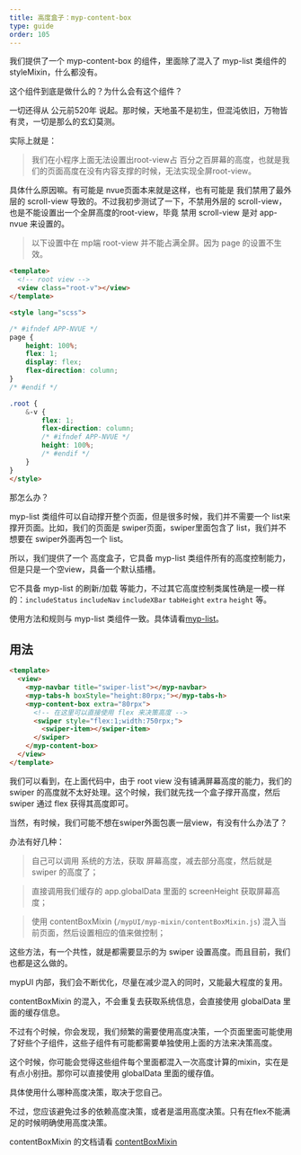 ```yaml
---
title: 高度盒子：myp-content-box
type: guide
order: 105
---
```


我们提供了一个 myp-content-box 的组件，里面除了混入了 myp-list 类组件的 styleMixin，什么都没有。

这个组件到底是做什么的？为什么会有这个组件？

一切还得从 公元前520年 说起。那时候，天地虽不是初生，但混沌依旧，万物皆有灵，一切是那么的玄幻莫测。

实际上就是：

> 我们在小程序上面无法设置出root-view占 百分之百屏幕的高度，也就是我们的页面高度在没有内容支撑的时候，无法实现全屏root-view。

具体什么原因嘛。有可能是 nvue页面本来就是这样，也有可能是 我们禁用了最外层的 scroll-view 导致的。不过我初步测试了一下，不禁用外层的 scroll-view， 也是不能设置出一个全屏高度的root-view，毕竟 禁用 scroll-view 是对 app-nvue 来设置的。

> 以下设置中在 mp端 root-view 并不能占满全屏。因为 page 的设置不生效。

```html
<template>
  <!-- root view -->
  <view class="root-v"></view>
</template>

<style lang="scss">

/* #ifndef APP-NVUE */
page {
	height: 100%;
	flex: 1;
	display: flex;
	flex-direction: column;
}
/* #endif */

.root {
	&-v {
		flex: 1;
		flex-direction: column;
		/* #ifndef APP-NVUE */
		height: 100%;
		/* #endif */
	}
}
</style>
```

那怎么办？

myp-list 类组件可以自动撑开整个页面，但是很多时候，我们并不需要一个 list来撑开页面。比如，我们的页面是 swiper页面，swiper里面包含了 list，我们并不想要在 swiper外面再包一个 list。

所以，我们提供了一个 高度盒子，它具备 myp-list 类组件所有的高度控制能力，但是只是一个空view，具备一个默认插槽。

它不具备 myp-list 的刷新/加载 等能力，不过其它高度控制类属性确是一模一样的：`includeStatus` `includeNav` `includeXBar` `tabHeight` `extra` `height` 等。

使用方法和规则与 myp-list 类组件一致。具体请看[myp-list](/doc/guide/myp-list.html)。

## 用法

```html
<template>
  <view>
    <myp-navbar title="swiper-list"></myp-navbar>
    <myp-tabs-h boxStyle="height:80rpx;"></myp-tabs-h>
    <myp-content-box extra="80rpx">
      <!-- 在这里可以直接使用 flex 来决策高度 -->
      <swiper style="flex:1;width:750rpx;">
        <swiper-item></swiper-item>
      </swiper>
    </myp-content-box>
  </view>
</template>
```

我们可以看到，在上面代码中，由于 root view 没有铺满屏幕高度的能力，我们的 swiper 的高度就不太好处理。这个时候，我们就先找一个盒子撑开高度，然后 swiper 通过 flex 获得其高度即可。

当然，有时候，我们可能不想在swiper外面包裹一层view，有没有什么办法了？

办法有好几种：

> 自己可以调用 系统的方法，获取 屏幕高度，减去部分高度，然后就是 swiper 的高度了；

> 直接调用我们缓存的 app.globalData 里面的 screenHeight 获取屏幕高度；

> 使用 contentBoxMixin (`/mypUI/myp-mixin/contentBoxMixin.js`) 混入当前页面，然后设置相应的值来做控制；

这些方法，有一个共性，就是都需要显示的为 swiper 设置高度。而且目前，我们也都是这么做的。

mypUI 内部，我们会不断优化，尽量在减少混入的同时，又能最大程度的复用。

contentBoxMixin 的混入，不会重复去获取系统信息，会直接使用 globalData 里面的缓存信息。

不过有个时候，你会发现，我们频繁的需要使用高度决策，一个页面里面可能使用了好些个子组件，这些子组件有可能都需要单独使用上面的方法来决策高度。

这个时候，你可能会觉得这些组件每个里面都混入一次高度计算的mixin，实在是有点小别扭。那你可以直接使用 globalData 里面的缓存值。

具体使用什么哪种高度决策，取决于您自己。

不过，您应该避免过多的依赖高度决策，或者是滥用高度决策。只有在flex不能满足的时候明确使用高度决策。

contentBoxMixin 的文档请看 [contentBoxMixin](/doc/guide/contentBoxMixin.html)
